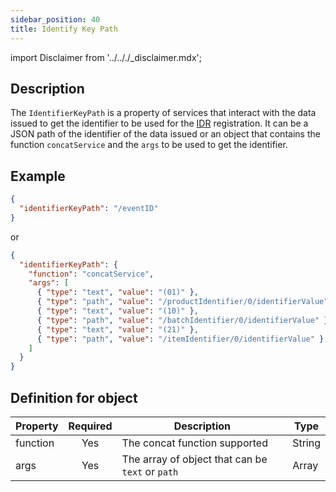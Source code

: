 ```yaml
---
sidebar_position: 40
title: Identify Key Path
---
```


import Disclaimer from '../.././\_disclaimer.mdx';

<Disclaimer />

## Description

The `IdentifierKeyPath` is a property of services that interact with the data issued to get the identifier to be used for the [IDR](/docs/mock-apps/common/idr) registration. It can be a JSON path of the identifier of the data issued or an object that contains the function `concatService` and the `args` to be used to get the identifier.

## Example

```json
{
  "identifierKeyPath": "/eventID"
}
```

or

```json
{
  "identifierKeyPath": {
    "function": "concatService",
    "args": [
      { "type": "text", "value": "(01)" },
      { "type": "path", "value": "/productIdentifier/0/identifierValue" },
      { "type": "text", "value": "(10)" },
      { "type": "path", "value": "/batchIdentifier/0/identifierValue" },
      { "type": "text", "value": "(21)" },
      { "type": "path", "value": "/itemIdentifier/0/identifierValue" }
    ]
  }
}
```

## Definition for object

| Property | Required | Description                                      | Type   |
| -------- | :------: | ------------------------------------------------ | ------ |
| function |   Yes    | The concat function supported                    | String |
| args     |   Yes    | The array of object that can be `text` or `path` | Array  |
